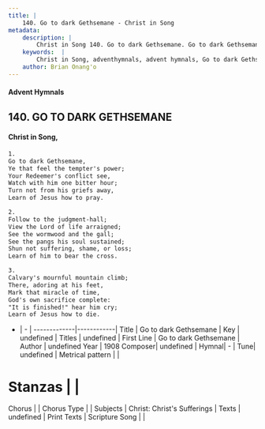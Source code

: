 ```yaml
---
title: |
    140. Go to dark Gethsemane - Christ in Song
metadata:
    description: |
        Christ in Song 140. Go to dark Gethsemane. Go to dark Gethsemane, Ye that feel the tempter's power; Your Redeemer's conflict see, Watch with him one bitter hour; Turn not from his griefs away, Learn of Jesus how to pray.
    keywords:  |
        Christ in Song, adventhymnals, advent hymnals, Go to dark Gethsemane, Go to dark Gethsemane. 
    author: Brian Onang'o
---
```


#### Advent Hymnals
## 140. GO TO DARK GETHSEMANE
####  Christ in Song,

```txt
1.
Go to dark Gethsemane,
Ye that feel the tempter's power;
Your Redeemer's conflict see,
Watch with him one bitter hour;
Turn not from his griefs away,
Learn of Jesus how to pray.

2.
Follow to the judgment-hall;
View the Lord of life arraigned;
See the wormwood and the gall;
See the pangs his soul sustained;
Shun not suffering, shame, or loss;
Learn of him to bear the cross.

3.
Calvary's mournful mountain climb;
There, adoring at his feet,
Mark that miracle of time,
God's own sacrifice complete:
"It is finished!" hear him cry;
Learn of Jesus how to die.

```

- |   -  |
-------------|------------|
Title | Go to dark Gethsemane |
Key | undefined |
Titles | undefined |
First Line | Go to dark Gethsemane |
Author | undefined
Year | 1908
Composer| undefined |
Hymnal|  - |
Tune| undefined |
Metrical pattern | |
# Stanzas |  |
Chorus |  |
Chorus Type |  |
Subjects | Christ: Christ's Sufferings |
Texts | undefined |
Print Texts | 
Scripture Song |  |
    
